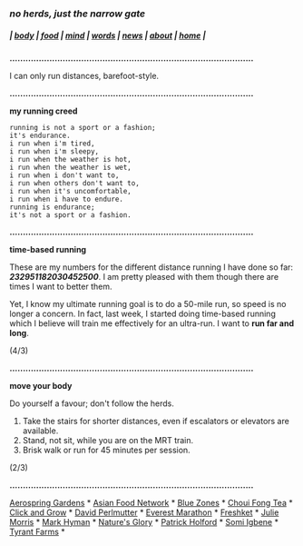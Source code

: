 ### _no herds, just the narrow gate_
##### |          [body](https://thenarrowgate.github.io/body)       |       [food](https://thenarrowgate.github.io/food)        |        [mind](https://thenarrowgate.github.io/mind)       |       [words](https://thenarrowgate.github.io/words)          |       [news](https://thenarrowgate.github.io/news)        |       [about](https://thenarrowgate.github.io/about)         |          [home](https://thenarrowgate.github.io/)          |

**............................................................................................**

I can only run distances, barefoot-style.

**............................................................................................**

**my running creed**
```
running is not a sport or a fashion;
it's endurance.
i run when i'm tired,
i run when i'm sleepy,
i run when the weather is hot,
i run when the weather is wet,
i run when i don't want to,
i run when others don't want to,
i run when it's uncomfortable,
i run when i have to endure.
running is endurance;
it's not a sport or a fashion.
```
**............................................................................................**

**time-based running**

These are my numbers for the different distance running I have done so far: **_232951182030452500_**. I am pretty pleased with them though there are times I want to better them.

Yet, I know my ultimate running goal is to do a 50-mile run, so speed is no longer a concern. In fact, last week, I started doing time-based running which I believe will train me effectively for an ultra-run. I want to **run far and long**.

(4/3)

**............................................................................................**

**move your body**

Do yourself a favour; don't follow the herds.

1. Take the stairs for shorter distances, even if escalators or elevators are available.
2. Stand, not sit, while you are on the MRT train.
3. Brisk walk or run for 45 minutes per session.

(2/3)

**............................................................................................**

[Aerospring Gardens](https://aerospringgardens.com/) * [Asian Food Network](https://asianfoodnetwork.com/) * [Blue Zones](https://www.bluezones.com/) * [Choui Fong Tea](https://www.chouifongtea.com/) * [Click and Grow](https://asia.clickandgrow.com/) * [David Perlmutter](https://www.drperlmutter.com/) * [Everest Marathon](http://everestmarathon.com/) *
[Freshket](https://www.freshket.co/) *
[Julie Morris](https://www.mysmartplants.com/) *
[Mark Hyman](https://drhyman.com/) *
[Nature's Glory](https://www.natures-glory.com/) *
[Patrick Holford](https://www.patrickholford.com/) *
[Somi Igbene](https://tap.bio/@somiigbene) *
[Tyrant Farms](https://www.tyrantfarms.com/) *
